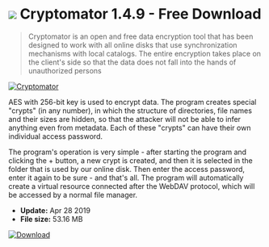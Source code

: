 # ![](https://cdn.softexe.net/static/icon/3/cryptomator-8180.png) Cryptomator 1.4.9 - Free Download

> Cryptomator is an open and free data encryption tool that has been designed to work with all online disks that use synchronization mechanisms with local catalogs. The entire encryption takes place on the client's side so that the data does not fall into the hands of unauthorized persons

[![Cryptomator](https://gallery.dpcdn.pl/imgc/Tools/70873/g_-_420x350_1.5_-_x20160808152842_0.png)](https://softexe.net/win/internet/cloud-storage/cryptomator:hphR.html)

AES with 256-bit key is used to encrypt data. The program creates special "crypts" (in any number), in which the structure of directories, file names and their sizes are hidden, so that the attacker will not be able to infer anything even from metadata. Each of these "crypts" can have their own individual access password. 
 
 
 The program's operation is very simple - after starting the program and clicking the + button, a new crypt is created, and then it is selected in the folder that is used by our online disk. Then enter the access password, enter it again to be sure - and that's all. The program will automatically create a virtual resource connected after the WebDAV protocol, which will be accessed by a normal file manager.


- **Update:** Apr 28 2019
- **File size:** 53.16 MB

[![Download](https://cdn.softexe.net/static/img/download.png)](https://softexe.net/win/internet/cloud-storage/cryptomator:hphR.html)

